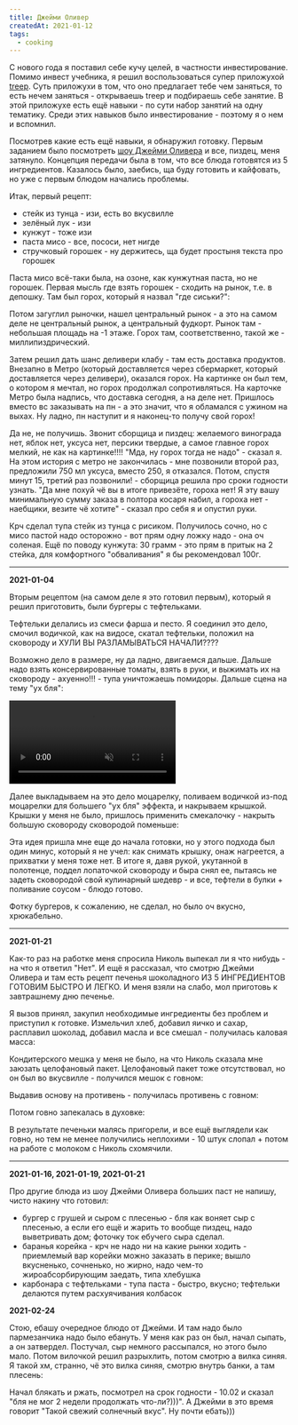 ```yaml
---
title: Джейми Оливер
createdAt: 2021-01-12
tags: 
  - cooking
---
```


С нового года я поставил себе кучу целей, в частности инвестирование. Помимо инвест учебника, я решил воспользоваться
супер приложухой [treep](https://treep.ai/). Суть приложухи в том, что оно предлагает тебе чем заняться, то
есть нечем заняться - открываешь treep и подбираешь себе занятие. В этой приложухе есть ещё навыки - по сути набор
занятий на одну тематику. Среди этих навыков было инвестирование - поэтому я о нем и вспомнил.

Посмотрев какие есть ещё навыки, я обнаружил готовку. Первым заданием было посмотреть
[шоу Джейми Оливера](https://www.youtube.com/watch?v=-YlwqcidWA0&list=PLS5NPENuMzpOAzLYg04IzaoUOpgI71jnT&index=2) и все,
пиздец, меня затянуло. Концепция передачи была в том, что все блюда готовятся из 5 ингредиентов. Казалось было, заебись,
ща буду готовить и кайфовать, но уже с первым блюдом начались проблемы.

Итак, первый рецепт:

- стейк из тунца - изи, есть во вкусвилле
- зелёный лук - изи
- кунжут - тоже изи
- паста мисо - все, пососи, нет нигде
- стручковый горошек - ну держитесь, ща будет простыня текста про горошек

Паста мисо всё-таки была, на озоне, как кунжутная паста, но не горошек. Первая мысль где взять горошек - сходить на
рынок, т.е. в депошку. Там был горох, который я назвал "где сиськи?":

<img-row :images="['/cool-story/cooking/peas-death-1.jpg', '/cool-story/cooking/peas-death-2.jpg']"></img-row>

Потом загуглил рыночки, нашел центральный рынок - а это на самом деле не центральный рынок, а центральный фудкорт. Рынок
там - небольшая площадь на -1 этаже. Горох там, соответственно, такой же - миллипиздрический.

Затем решил дать шанс деливери клабу - там есть доставка продуктов. Внезапно в Метро (который доставляется через
сбермаркет, который доставляется через деливери), оказался горох. На картинке он был тем, о котором я мечтал, но горох
продолжал сопротивляться. На карточке Метро была надпись, что доставка сегодня, а на деле нет. Пришлось вместо вс
заказывать на пн - а это значит, что я обламался с ужином на выхах. Ну ладно, пн наступит и я наконец-то получу свой
горох!

Да не, не получишь. Звонит сборщица и пиздец: желаемого винограда нет, яблок нет, уксуса нет, персики твердые, а самое
главное горох мелкий, не как на картинке!!!! "Мда, ну горох тогда не надо" - сказал я. На этом история с метро не
закончилась - мне позвонили второй раз, предложили 750 мл уксуса, вместо 250, я отказался. Потом, спустя минут 15,
третий раз позвонили! - сборщица решила про сроки годности узнать. "Да мне похуй чё вы в итоге привезёте, гороха нет! Я
эту вашу минимальную сумму заказа в полтора косаря набил, а гороха нет - наебщики, везите чё хотите" - сказал про себя я
и опустил руки.

Крч сделал тупа стейк из тунца с рисиком. Получилось сочно, но с мисо пастой надо осторожно - вот прям одну ложку надо -
она оч соленая. Ещё по поводу кунжута: 30 грамм - это прям в притык на 2 стейка, для комфортного
"обваливания" я бы рекомендовал 100г.

<img-row :images="['/cool-story/cooking/tuna.jpg']"></img-row>

---

**2021-01-04**

Вторым рецептом (на самом деле я это готовил первым), который я решил приготовить, были бургеры с тефтельками.

Тефтельки делались из смеси фарша и песто. Я соединил это дело, смочил водичкой, как на видосе, скатал тефтельки,
положил на сковороду и ХУЛИ ВЫ РАЗЛАМЫВАТЬСЯ НАЧАЛИ????

<img-row :images="['/cool-story/cooking/meatballs.jpg']"></img-row>

Возможно дело в размере, ну да ладно, двигаемся дальше. Дальше надо взять консервированные томаты, взять в руки, и
выжимать их на сковороду - ахуенно!!! - тупа уничтожаешь помидоры. Дальше сцена на тему "ух бля":

<video autoplay loop muted>
  <source src="/images/cool-story/cooking/yx-blya.mp4" type="video/mp4">
</video>


Далее выкладываем на это дело моцарелку, поливаем водичкой из-под моцарелки для большего "ух бля" эффекта, и накрываем
крышкой. Крышки у меня не было, пришлось применить смекалочку - накрыть большую сковороду сковородой поменьше:

<img-row :images="['/cool-story/cooking/krywka-jokera.jpg']"></img-row>

Эта идея пришла мне еще до начала готовки, но у этого подхода был один минус, который я не учел: как снимать крышку,
онаж нагреется, а прихватки у меня тоже нет. В итоге я, давя рукой, укутанной в полотенце, поддел лопаточкой сковороду и
быра снял ее, пытаясь не задеть сковородой свой кулинарный шедевр - и все, тефтели в булки + поливание соусом - блюдо
готово.

Фотку бургеров, к сожалению, не сделал, но было оч вкусно, хрюкабельно.

---

**2021-01-21**

Как-то раз на работке меня спросила Николь выпекал ли я что нибудь - на что я ответил "Нет". И ещё я рассказал, что
смотрю Джейми Оливера и там есть рецепт печенья шоколадного ИЗ 5 ИНГРЕДИЕНТОВ ГОТОВИМ БЫСТРО И ЛЕГКО. И меня взяли на
слабо, мол приготовь к завтрашнему дню печенье.

Я вызов принял, закупил необходимые ингредиенты без проблем и приступил к готовке. Измельчил хлеб, добавил яичко и
сахар, расплавил шоколад, добавил масла и все смешал - получилась каловая масса:

<img-row :images="['/cool-story/cooking/cookie-1.jpg']"></img-row>

Кондитерского мешка у меня не было, на что Николь сказала мне заюзать целофановый пакет. Целофановый пакет тоже
отсутствовал, но он был во вкусвилле - получился мешок с говном:

<img-row :images="['/cool-story/cooking/cookie-2.jpg']"></img-row>

Выдавив основу на противень - получилась противень с говном:

<img-row :images="['/cool-story/cooking/cookie-3.jpg']"></img-row>

Потом говно запекалась в духовке:

<img-row :images="['/cool-story/cooking/cookie-4.jpg']"></img-row>

В результате печеньки малясь пригорели, и все ещё выглядели как говно, но тем не менее получились неплохими - 10 штук
слопал + потом на работе с молоком с Николь схомячили.

<img-row :images="['/cool-story/cooking/cookie-5.jpg', '/cool-story/cooking/cookie-6.jpg']"></img-row>

---

**2021-01-16, 2021-01-19, 2021-01-21**

Про другие блюда из шоу Джейми Оливера больших паст не напишу, чисто накину что готовил:

- бургер с грушей и сыром с плесенью - бля как воняет сыр с плесенью, а если его ещё и жарить то вообще пиздец, надо
  выветривать дом; фоточку ток ебучего сыра сделал.
- баранья корейка - крч не надо ни на какие рынки ходить - приемлемый вар корейки можно заказать в перике; вышло
  вкусненько, сочненько, но жирно, надо чем-то жироабсорбирующим заедать, типа хлебушка
- карбонара с тефтельками - тупа паста - быстро, вкусно; тефтельки делаются путем расхуячивания колбасок

<img-row :images="['/cool-story/cooking/cheese.jpg', '/cool-story/cooking/rack-of-lamb-3.jpg', '/cool-story/cooking/carbonara.jpg']"></img-row>

**2021-02-24**

Стою, ебашу очередное блюдо от Джейми. И там надо было пармезанчика надо было ебануть. У меня как раз он был, начал
сыпать, а он затвердел. Постучал, сыр немного рассыпался, но этого было мало. Потом вилочкой решил разрыхлить, потом
смотрю а вилка синяя. Я такой хм, странно, чё это вилка синяя, смотрю внутрь банки, а там плесень:

<img-row :images="['/cool-story/cooking/mold.png']"></img-row>

Начал блякать и ржать, посмотрел на срок годности - 10.02 и сказал "бля не мог 2 недели продолжать что-ли?)))". А Джейми
в это время говорит "Такой свежий солнечный вкус". Ну почти ебать)))



